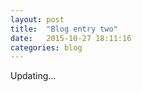 ```yaml
---
layout: post
title:  "Blog entry two"
date:   2015-10-27 18:11:16
categories: blog
---
```


Updating...
